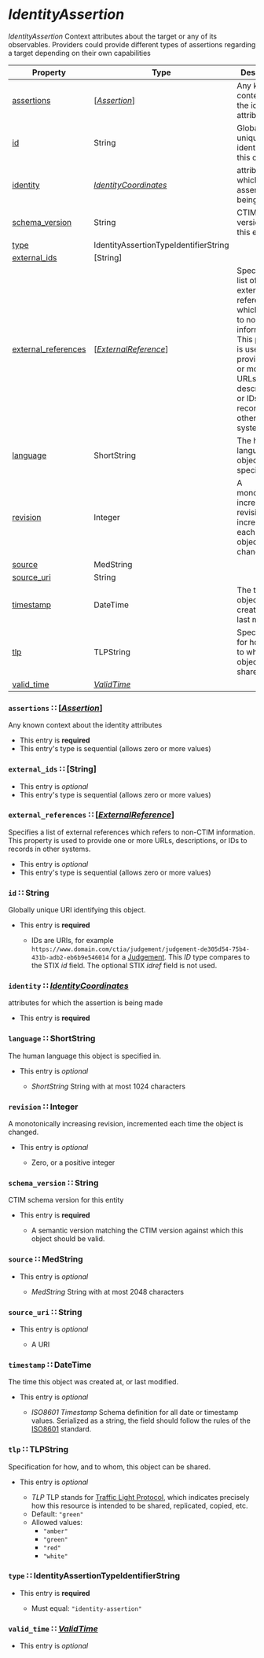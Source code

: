 <a id="map20"></a>
# *IdentityAssertion*

*IdentityAssertion* Context attributes about the target or any of its observables. 
   Providers could provide different types of assertions regarding a target depending on their own capabilities

| Property | Type | Description | Required? |
| -------- | ---- | ----------- | --------- |
|[assertions](#assertions-assertionassertionmdmap64)|[[*Assertion*](./Assertion.md#map64)]|Any known context about the identity attributes|**Required**|
|[id](#id-string)|String|Globally unique URI identifying this object.|**Required**|
|[identity](#identity-identitycoordinatesidentitycoordinatesmdmap63)|[*IdentityCoordinates*](./IdentityCoordinates.md#map63)|attributes for which the assertion is being made|**Required**|
|[schema_version](#schema_version-string)|String|CTIM schema version for this entity|**Required**|
|[type](#type-identityassertiontypeidentifierstring)|IdentityAssertionTypeIdentifierString| |**Required**|
|[external_ids](#external_ids-string)|[String]| |_Optional_|
|[external_references](#external_references-externalreferenceexternalreferencemdmap62)|[[*ExternalReference*](./ExternalReference.md#map62)]|Specifies a list of external references which refers to non-CTIM information. This property is used to provide one or more URLs, descriptions, or IDs to records in other systems.|_Optional_|
|[language](#language-shortstring)|ShortString|The human language this object is specified in.|_Optional_|
|[revision](#revision-integer)|Integer|A monotonically increasing revision, incremented each time the object is changed.|_Optional_|
|[source](#source-medstring)|MedString| |_Optional_|
|[source_uri](#source_uri-string)|String| |_Optional_|
|[timestamp](#timestamp-datetime)|DateTime|The time this object was created at, or last modified.|_Optional_|
|[tlp](#tlp-tlpstring)|TLPString|Specification for how, and to whom, this object can be shared.|_Optional_|
|[valid_time](#valid_time-validtimevalidtimemdmap65)|[*ValidTime*](./ValidTime.md#map65)| |_Optional_|


<a id="assertions-assertionassertionmdmap64"></a>
### `assertions` ∷ [[*Assertion*](./Assertion.md#map64)]

Any known context about the identity attributes

* This entry is **required**
* This entry's type is sequential (allows zero or more values)


<a id="external_ids-string"></a>
### `external_ids` ∷ [String]

* This entry is _optional_
* This entry's type is sequential (allows zero or more values)



<a id="external_references-externalreferenceexternalreferencemdmap62"></a>
### `external_references` ∷ [[*ExternalReference*](./ExternalReference.md#map62)]

Specifies a list of external references which refers to non-CTIM information. This property is used to provide one or more URLs, descriptions, or IDs to records in other systems.

* This entry is _optional_
* This entry's type is sequential (allows zero or more values)


<a id="id-string"></a>
### `id` ∷ String

Globally unique URI identifying this object.

* This entry is **required**


  * IDs are URIs, for example `https://www.domain.com/ctia/judgement/judgement-de305d54-75b4-431b-adb2-eb6b9e546014` for a [Judgement](https://github.com/threatgrid/ctim/blob/subdoc/doc/structures/judgement/Judgement.md). This _ID_ type compares to the STIX _id_ field. The optional STIX _idref_ field is not used.

<a id="identity-identitycoordinatesidentitycoordinatesmdmap63"></a>
### `identity` ∷ [*IdentityCoordinates*](./IdentityCoordinates.md#map63)

attributes for which the assertion is being made

* This entry is **required**


<a id="language-shortstring"></a>
### `language` ∷ ShortString

The human language this object is specified in.

* This entry is _optional_


  * *ShortString* String with at most 1024 characters

<a id="revision-integer"></a>
### `revision` ∷ Integer

A monotonically increasing revision, incremented each time the object is changed.

* This entry is _optional_


  * Zero, or a positive integer

<a id="schema_version-string"></a>
### `schema_version` ∷ String

CTIM schema version for this entity

* This entry is **required**


  * A semantic version matching the CTIM version against which this object should be valid.

<a id="source-medstring"></a>
### `source` ∷ MedString

* This entry is _optional_


  * *MedString* String with at most 2048 characters

<a id="source_uri-string"></a>
### `source_uri` ∷ String

* This entry is _optional_


  * A URI

<a id="timestamp-datetime"></a>
### `timestamp` ∷ DateTime

The time this object was created at, or last modified.

* This entry is _optional_


  * *ISO8601 Timestamp* Schema definition for all date or timestamp values.  Serialized as a string, the field should follow the rules of the [ISO8601](https://en.wikipedia.org/wiki/ISO_8601) standard.

<a id="tlp-tlpstring"></a>
### `tlp` ∷ TLPString

Specification for how, and to whom, this object can be shared.

* This entry is _optional_


  * *TLP* TLP stands for [Traffic Light Protocol](https://www.us-cert.gov/tlp), which indicates precisely how this resource is intended to be shared, replicated, copied, etc.
  * Default: `"green"`
  * Allowed values:
    * `"amber"`
    * `"green"`
    * `"red"`
    * `"white"`

<a id="type-identityassertiontypeidentifierstring"></a>
### `type` ∷ IdentityAssertionTypeIdentifierString

* This entry is **required**


  * Must equal: `"identity-assertion"`

<a id="valid_time-validtimevalidtimemdmap65"></a>
### `valid_time` ∷ [*ValidTime*](./ValidTime.md#map65)

* This entry is _optional_


